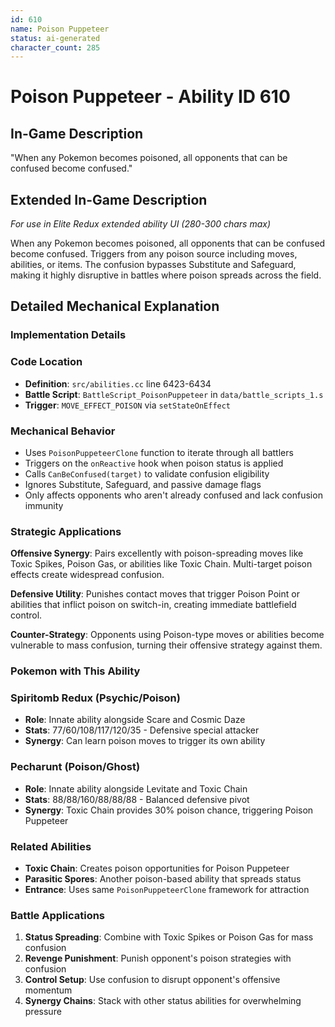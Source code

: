 ```yaml
---
id: 610
name: Poison Puppeteer
status: ai-generated
character_count: 285
---
```


# Poison Puppeteer - Ability ID 610

## In-Game Description
"When any Pokemon becomes poisoned, all opponents that can be confused become confused."

## Extended In-Game Description
*For use in Elite Redux extended ability UI (280-300 chars max)*

When any Pokemon becomes poisoned, all opponents that can be confused become confused. Triggers from any poison source including moves, abilities, or items. The confusion bypasses Substitute and Safeguard, making it highly disruptive in battles where poison spreads across the field.

## Detailed Mechanical Explanation

### Implementation Details

### Code Location
- **Definition**: `src/abilities.cc` line 6423-6434
- **Battle Script**: `BattleScript_PoisonPuppeteer` in `data/battle_scripts_1.s`
- **Trigger**: `MOVE_EFFECT_POISON` via `setStateOnEffect`

### Mechanical Behavior
- Uses `PoisonPuppeteerClone` function to iterate through all battlers
- Triggers on the `onReactive` hook when poison status is applied
- Calls `CanBeConfused(target)` to validate confusion eligibility
- Ignores Substitute, Safeguard, and passive damage flags
- Only affects opponents who aren't already confused and lack confusion immunity

### Strategic Applications
**Offensive Synergy**: Pairs excellently with poison-spreading moves like Toxic Spikes, Poison Gas, or abilities like Toxic Chain. Multi-target poison effects create widespread confusion.

**Defensive Utility**: Punishes contact moves that trigger Poison Point or abilities that inflict poison on switch-in, creating immediate battlefield control.

**Counter-Strategy**: Opponents using Poison-type moves or abilities become vulnerable to mass confusion, turning their offensive strategy against them.

### Pokemon with This Ability

### Spiritomb Redux (Psychic/Poison)
- **Role**: Innate ability alongside Scare and Cosmic Daze
- **Stats**: 77/60/108/117/120/35 - Defensive special attacker
- **Synergy**: Can learn poison moves to trigger its own ability

### Pecharunt (Poison/Ghost)
- **Role**: Innate ability alongside Levitate and Toxic Chain  
- **Stats**: 88/88/160/88/88/88 - Balanced defensive pivot
- **Synergy**: Toxic Chain provides 30% poison chance, triggering Poison Puppeteer

### Related Abilities
- **Toxic Chain**: Creates poison opportunities for Poison Puppeteer
- **Parasitic Spores**: Another poison-based ability that spreads status
- **Entrance**: Uses same `PoisonPuppeteerClone` framework for attraction

### Battle Applications
1. **Status Spreading**: Combine with Toxic Spikes or Poison Gas for mass confusion
2. **Revenge Punishment**: Punish opponent's poison strategies with confusion
3. **Control Setup**: Use confusion to disrupt opponent's offensive momentum
4. **Synergy Chains**: Stack with other status abilities for overwhelming pressure